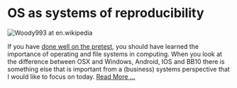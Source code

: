 OS as systems of reproducibility
===================

![Woody993 at en.wikipedia](http://upload.wikimedia.org/wikipedia/commons/thumb/1/1d/Metcalfe-Network-Effect.svg/261px-Metcalfe-Network-Effect.svg.png)

If you have [done well on the pretest](tests/os_fs.htm), you should have learned the importance of operating and file systems in computing. When you look at the difference between OSX and Windows, Android, IOS and BB10 there is something else that is important from a (business) systems perspective that I would like to focus on today. [Read More ...](courses/CP102D/lecture5.html)